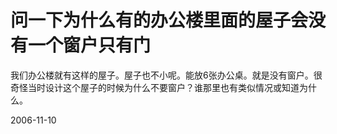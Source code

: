 # 问一下为什么有的办公楼里面的屋子会没有一个窗户只有门

我们办公楼就有这样的屋子。屋子也不小呢。能放6张办公桌。就是没有窗户。很奇怪当时设计这个屋子的时候为什么不要窗户？谁那里也有类似情况或知道为什么。 

2006-11-10